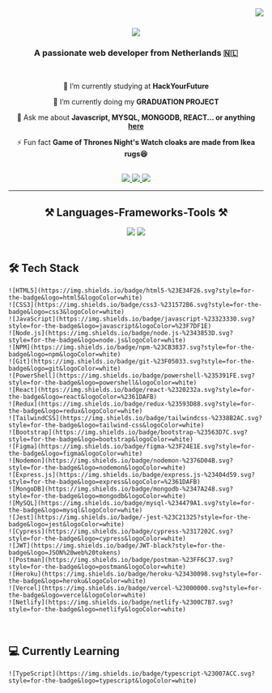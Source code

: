 <img align="right" src="https://visitor-badge.laobi.icu/badge?page_id=burhan1997.burhan1997" />

<h1 align="center">
    <img src="https://readme-typing-svg.herokuapp.com/?font=Righteous&size=35&center=true&vCenter=true&width=500&height=70&duration=4000&lines=Hi+There!+👋;+I'm+Burhan+Elaldi!;" />
</h1>

<h3 align="center">A passionate web developer from Netherlands 🇳🇱</h3>

<br/>

<div align="center">
 
🔭 I’m currently studying at **HackYourFuture**

🌱 I’m currently doing my **GRADUATION PROJECT**

💬 Ask me about **Javascript, MYSQL, MONGODB, REACT... or anything [here](https://github.com/burhan1997)**

⚡ Fun fact **Game of Thrones Night's Watch cloaks are made from Ikea rugs😆**

</div>

<br/>

<div align="center"> 
  <a href="mailto:burhanelaldi97@gmail.com">
    <img src="https://img.shields.io/badge/Gmail-333333?style=for-the-badge&logo=gmail&logoColor=red" />
  </a>
  <a href="https://www.linkedin.com/in/burhanelaldi/" target="_blank">
    <img src="https://img.shields.io/badge/LinkedIn-0077B5?style=for-the-badge&logo=linkedin&logoColor=white" />
  </a>
  <a href="https://github.com/burhan1997" target="_blank">
    <img src="https://img.shields.io/badge/Portfolio-FF5722?style=for-the-badge&logo=todoist&logoColor=white" />
  </a>
</div>

<hr/>

<h2 align="center">⚒️ Languages-Frameworks-Tools ⚒️</h2>

<div align="center">
    <img src="https://skillicons.dev/icons?i=react,html,css,vscode,github,git" />
    <img src="https://skillicons.dev/icons?i=nodejs,javascript,mysql" />
</div>

<br/>

## 🛠 Tech Stack
<!-- Badges from https://github.com/Ileriayo/markdown-badges -->
    ![HTML5](https://img.shields.io/badge/html5-%23E34F26.svg?style=for-the-badge&logo=html5&logoColor=white)
    ![CSS3](https://img.shields.io/badge/css3-%231572B6.svg?style=for-the-badge&logo=css3&logoColor=white)
    ![JavaScript](https://img.shields.io/badge/javascript-%23323330.svg?style=for-the-badge&logo=javascript&logoColor=%23F7DF1E)
    ![Node.js](https://img.shields.io/badge/node.js-%2343853D.svg?style=for-the-badge&logo=node.js&logoColor=white)
    ![NPM](https://img.shields.io/badge/npm-%23CB3837.svg?style=for-the-badge&logo=npm&logoColor=white)
    ![Git](https://img.shields.io/badge/git-%23F05033.svg?style=for-the-badge&logo=git&logoColor=white)
    ![PowerShell](https://img.shields.io/badge/powershell-%235391FE.svg?style=for-the-badge&logo=powershell&logoColor=white)
    ![React](https://img.shields.io/badge/react-%2320232a.svg?style=for-the-badge&logo=react&logoColor=%2361DAFB)
    ![Redux](https://img.shields.io/badge/redux-%23593D88.svg?style=for-the-badge&logo=redux&logoColor=white)
    ![TailwindCSS](https://img.shields.io/badge/tailwindcss-%2338B2AC.svg?style=for-the-badge&logo=tailwind-css&logoColor=white)
    ![Bootstrap](https://img.shields.io/badge/bootstrap-%23563D7C.svg?style=for-the-badge&logo=bootstrap&logoColor=white)
    ![Figma](https://img.shields.io/badge/figma-%23F24E1E.svg?style=for-the-badge&logo=figma&logoColor=white)
    ![Nodemon](https://img.shields.io/badge/nodemon-%2376D04B.svg?style=for-the-badge&logo=nodemon&logoColor=white)
    ![Express.js](https://img.shields.io/badge/express.js-%23404d59.svg?style=for-the-badge&logo=express&logoColor=%2361DAFB)
    ![MongoDB](https://img.shields.io/badge/mongodb-%2347A248.svg?style=for-the-badge&logo=mongodb&logoColor=white)
    ![MySQL](https://img.shields.io/badge/mysql-%234479A1.svg?style=for-the-badge&logo=mysql&logoColor=white)
    ![Jest](https://img.shields.io/badge/-jest-%23C21325?style=for-the-badge&logo=jest&logoColor=white)
    ![Cypress](https://img.shields.io/badge/cypress-%2317202C.svg?style=for-the-badge&logo=cypress&logoColor=white)
    ![JWT](https://img.shields.io/badge/JWT-black?style=for-the-badge&logo=JSON%20web%20tokens)
    ![Postman](https://img.shields.io/badge/postman-%23FF6C37.svg?style=for-the-badge&logo=postman&logoColor=white)
    ![Heroku](https://img.shields.io/badge/heroku-%23430098.svg?style=for-the-badge&logo=heroku&logoColor=white)
    ![Vercel](https://img.shields.io/badge/vercel-%23000000.svg?style=for-the-badge&logo=vercel&logoColor=white)
    ![Netlify](https://img.shields.io/badge/netlify-%2300C7B7.svg?style=for-the-badge&logo=netlify&logoColor=white)


<br/>

## 💻 Currently Learning

    ![TypeScript](https://img.shields.io/badge/typescript-%23007ACC.svg?style=for-the-badge&logo=typescript&logoColor=white)



